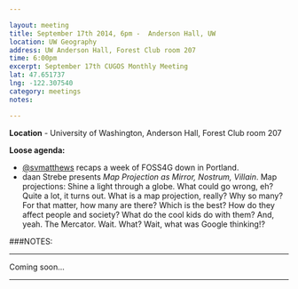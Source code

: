 ```yaml
---

layout: meeting
title: September 17th 2014, 6pm -  Anderson Hall, UW
location: UW Geography
address: UW Anderson Hall, Forest Club room 207
time: 6:00pm
excerpt: September 17th CUGOS Monthly Meeting
lat: 47.651737
lng: -122.307540
category: meetings
notes: 

---
```


**Location** - University of Washington, Anderson Hall, Forest Club room 207

__Loose agenda:__

- [@svmatthews](http://github.com/svmatthews) recaps a week of FOSS4G down in Portland.
- daan Strebe presents *Map Projection as Mirror, Nostrum, Villain*. Map projections: Shine a light through a globe. What could go wrong, eh? Quite a lot, it turns out. What is a map projection, really? Why so many? For that matter, how many are there? Which is the best? How do they affect people and society? What do the cool kids do with them? And, yeah. The Mercator. Wait. What? Wait, what was Google thinking!?


###NOTES:

---

Coming soon...

---

